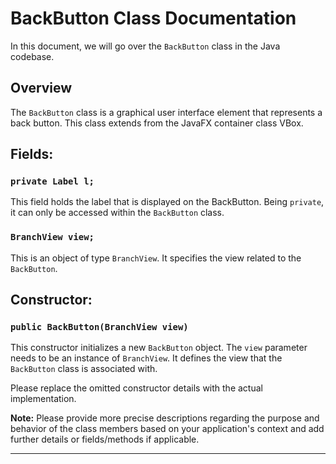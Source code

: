 # BackButton Class Documentation

In this document, we will go over the `BackButton` class in the Java codebase.

## Overview

The `BackButton` class is a graphical user interface element that represents a back button. This class extends from the JavaFX container class VBox.

## Fields:

### `private Label l;`

This field holds the label that is displayed on the BackButton. Being `private`, it can only be accessed within the `BackButton` class.

### `BranchView view;`

This is an object of type `BranchView`. It specifies the view related to the `BackButton`.

## Constructor:

### `public BackButton(BranchView view)`

This constructor initializes a new `BackButton` object. The `view` parameter needs to be an instance of `BranchView`. It defines the view that the `BackButton` class is associated with.

Please replace the omitted constructor details with the actual implementation.

**Note:** Please provide more precise descriptions regarding the purpose and behavior of the class members based on your application's context and add further details or fields/methods if applicable.

---
